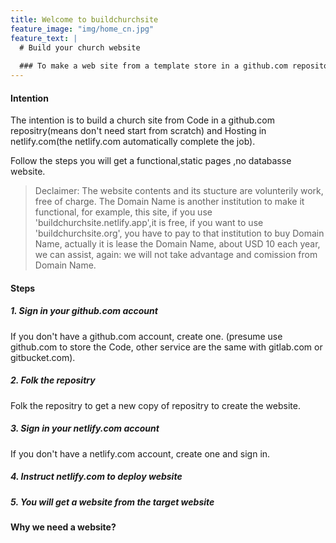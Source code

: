 ```yaml
---
title: Welcome to buildchurchsite
feature_image: "img/home_cn.jpg"
feature_text: |
  # Build your church website
  
  ### To make a web site from a template store in a github.com repository host in netlify.com, which are free service to use. Free and simple.
---
```


#### Intention

The intention is to build a church site from Code in a github.com repositry(means don't need start from scratch) and Hosting in netlify.com(the netlify.com automatically complete the job). 

Follow the steps you will get a functional,static pages ,no databasse website.

> Declaimer: The website contents and its stucture are volunterily work, free of charge. The Domain Name is another institution to make it functional, for example, this site, if you use 'buildchurchsite.netlify.app',it is free, if you want to use 'buildchurchsite.org', you have to pay to that institution to buy Domain Name, actually it is lease the Domain Name, about USD 10 each year, we can assist, again: we will not take advantage and comission from Domain Name.

#### Steps

##### 1. Sign in your github.com account

If you don't have a github.com account, create one. (presume use github.com to store the Code, other service are the same with gitlab.com or gitbucket.com).

##### 2. Folk the repositry

Folk the repositry to get a new copy of repositry to create the website.

##### 3. Sign in your netlify.com account

If you don't have a netlify.com account, create one and sign in.

##### 4. Instruct netlify.com to deploy website

##### 5. You will get a website from the target website

#### Why we need a website?
